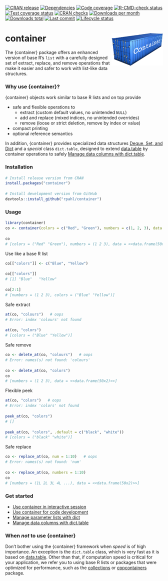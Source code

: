 
<!-- README.md is generated from README.Rmd. Please edit that file -->

<!-- badges: start -->

[![CRAN
release](https://www.r-pkg.org/badges/version/container)](https://cran.r-project.org/package=container)
[![Dependencies](https://tinyverse.netlify.app/badge/container)](https://CRAN.R-project.org/package=container)
[![Code
coverage](https://codecov.io/gh/rpahl/container/branch/master/graph/badge.svg)](https://app.codecov.io/gh/rpahl/container)
[![R-CMD-check
status](https://github.com/rpahl/container/workflows/R-CMD-check/badge.svg)](https://github.com/rpahl/container/actions)
[![Test coverage
status](https://github.com/rpahl/container/workflows/test-coverage/badge.svg)](https://github.com/rpahl/container/actions)
[![CRAN
checks](https://badges.cranchecks.info/summary/container.svg)](https://cran.r-project.org/web/checks/check_results_v01-interactive-usage.html)
[![Downloads per
month](https://cranlogs.r-pkg.org/badges/last-month/container)](https://cran.r-project.org/package=container)
[![Downloads
total](https://cranlogs.r-pkg.org/badges/grand-total/container)](https://cran.r-project.org/package=container)
[![Last
commit](https://img.shields.io/github/last-commit/rpahl/container.svg)](https://github.com/rpahl/container/commits/master)
[![Lifecycle
status](https://img.shields.io/badge/lifecycle-stable-brightgreen.svg)](https://lifecycle.r-lib.org/articles/stages.html#stable)

<!-- badges: end -->

# container <img src="man/figures/logo.png" alt="logo" align="right" width="163" height="104"/>

The {container} package offers an enhanced version of base R’s `list`
with a carefully designed set of extract, replace, and remove operations
that make it easier and safer to work with list-like data structures.

### Why use {container}?

{container} objects work similar to base R lists and on top provide

- safe and flexible operations to
  - extract (custom default values, no unintended `NULL`)
  - add and replace (mixed indices, no unintended overrides)
  - remove (loose or strict deletion, remove by index or value)
- compact printing
- optional reference semantics

In addition, {container} provides specialized data structures [Deque,
Set, and Dict](articles/v05-deque-set-dict.html) and a *special* class
`dict.table`, designed to extend
[data.table](https://CRAN.R-project.org/package=data.table) by container
operations to safely [Manage data columns with
dict.table](articles/v04-manage-data-columns.html).

### Installation

``` r
# Install release version from CRAN
install.packages("container")

# Install development version from GitHub
devtools::install_github("rpahl/container")
```

### Usage

``` r
library(container)
co <- container(colors = c("Red", "Green"), numbers = c(1, 2, 3), data = cars)

co
# [colors = ("Red" "Green"), numbers = (1 2 3), data = <<data.frame(50x2)>>]
```

Use like a base R list

``` r
co[["colors"]] <- c("Blue", "Yellow")

co[["colors"]]
# [1] "Blue"   "Yellow"

co[2:1]
# [numbers = (1 2 3), colors = ("Blue" "Yellow")]
```

Safe extract

``` r
at(co, "colours")   # oops
# Error: index 'colours' not found

at(co, "colors")
# [colors = ("Blue" "Yellow")]
```

Safe remove

``` r
co <- delete_at(co, "colours")   # oops
# Error: names(s) not found: 'colours'

co <- delete_at(co, "colors")
co
# [numbers = (1 2 3), data = <<data.frame(50x2)>>]
```

Flexible peek

``` r
at(co, "colors")   # oops
# Error: index 'colors' not found

peek_at(co, "colors")
# []

peek_at(co, "colors", .default = c("black", "white"))
# [colors = ("black" "white")]
```

Safe replace

``` r
co <- replace_at(co, num = 1:10)   # oops
# Error: names(s) not found: 'num'

co <- replace_at(co, numbers = 1:10)
co
# [numbers = (1L 2L 3L 4L ...), data = <<data.frame(50x2)>>]
```

### Get started

- [Use container in interactive session](articles/v01-interactive-usage.html)
- [Use container for code development](articles/v02-code-development.html)
- [Manage parameter lists with dict](articles/v03-parameter-list.html)
- [Manage data columns with
  dict.table](articles/v04-manage-data-columns.html)

### When *not* to use {container}

Don’t bother using the {container} framework when *speed* is of high
importance. An exception is the `dict.table` class, which is very fast
as it is based on
[data.table](https://CRAN.R-project.org/package=data.table). Other than
that, if computation speed is critical for your application, we refer
you to using base R lists or packages that were optimized for
performance, such as the
[collections](https://CRAN.R-project.org/package=collections) or
[cppcontainers](https://cran.r-project.org/package=cppcontainers)
package.
